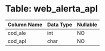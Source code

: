 # Table: web_alerta_apl

| Column Name | Data Type | Nullable |
|-------------|-----------|----------|
| cod_ale | int | NO |
| cod_apl | char | NO |
